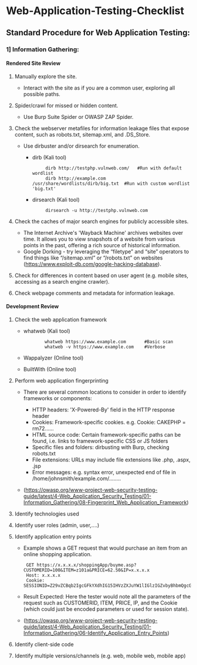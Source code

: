 # Web-Application-Testing-Checklist

## Standard Procedure for Web Application Testing:

### 1] Information Gathering:

#### Rendered Site Review

1) Manually explore the site.
   - Interact with the site as if you are a common user, exploring all possible paths.
     
2) Spider/crawl for missed or hidden content.
   - Use Burp Suite Spider or OWASP ZAP Spider.
     
3) Check the webserver metafiles for information leakage files that expose content, such as robots.txt, sitemap.xml, and .DS_Store.
   - Use dirbuster and/or dirsearch for enumeration.

      - dirb (Kali tool)
        
                 dirb http://testphp.vulnweb.com/   #Run with default wordlist
                 dirb http://example.com /usr/share/wordlists/dirb/big.txt  #Run with custom wordlist 'big.txt'

      - dirsearch (Kali tool)
        
                 dirsearch -u http://testphp.vulnweb.com

4) Check the caches of major search engines for publicly accessible sites.
   - The Internet Archive's 'Wayback Machine' archives websites over time. It allows you to view snapshots of a website from various points in the past, offering a rich source of historical information.
   - Google Dorking - try leveraging the “filetype” and “site” operators to find things like “/sitemap.xml” or “/robots.txt” on websites (https://www.exploit-db.com/google-hacking-database).

5) Check for differences in content based on user agent (e.g. mobile sites, accessing as a search engine crawler).

6) Check webpage comments and metadata for information leakage.

#### Development Review

1) Check the web application framework
   - whatweb (Kali tool)
     
                 whatweb https://www.example.com       #Basic scan
                 whatweb -v https://www.example.com    #Verbose
     
   - Wappalyzer (Online tool)
   - BuiltWith (Online tool)

2) Perform web application fingerprinting

   - There are several common locations to consider in order to identify frameworks or components:

      - HTTP headers: 'X-Powered-By' field in the HTTP response header
      - Cookies: Framework-specific cookies. e.g. Cookie: CAKEPHP = rm72......
      - HTML source code: Certain framework-specific paths can be found, i.e. links to framework-specific CSS or JS folders
      - Specific files and folders: dirbusting with Burp, checking robots.txt
      - File extensions: URLs may include file extensions like .php, .aspx, .jsp
      - Error messages: e.g. syntax error, unexpected end of file in /home/johnsmith/example.com/........
     
   - (https://owasp.org/www-project-web-security-testing-guide/latest/4-Web_Application_Security_Testing/01-Information_Gathering/08-Fingerprint_Web_Application_Framework)
     
3) Identify technologies used

4) Identify user roles (admin, user,....)

5) Identify application entry points

      - Example shows a GET request that would purchase an item from an online shopping application.

             GET https://x.x.x.x/shoppingApp/buyme.asp?CUSTOMERID=100&ITEM=z101a&PRICE=62.50&IP=x.x.x.x
             Host: x.x.x.x
             Cookie: SESSIONID=Z29vZCBqb2IgcGFkYXdhIG15IHVzZXJuYW1lIGlzIGZvbyBhbmQgcGFzc3dvcmQgaXMgYmFy

      - Result Expected: Here the tester would note all the parameters of the request such as CUSTOMERID, ITEM, PRICE, IP, and the Cookie (which could just be encoded parameters or used for session state).

   - (https://owasp.org/www-project-web-security-testing-guide/latest/4-Web_Application_Security_Testing/01-Information_Gathering/06-Identify_Application_Entry_Points)

6) Identify client-side code

7) Identify multiple versions/channels (e.g. web, mobile web, mobile app)
